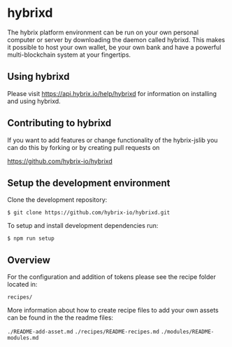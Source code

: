 # hybrixd

The hybrix platform environment can be run on your own personal
computer or server by downloading the daemon called hybrixd. This
makes it possible to host your own wallet, be your own bank and have a
powerful multi-blockchain system at your fingertips.

## Using hybrixd

Please visit https://api.hybrix.io/help/hybrixd for
information on installing and using hybrixd.

## Contributing to hybrixd

If you want to add features or change functionality of the
hybrix-jslib you can do this by forking or by creating pull requests
on

https://github.com/hybrix-io/hybrixd

## Setup the development environment

Clone the development repository:

`$ git clone https://github.com/hybrix-io/hybrixd.git`

To setup and install development dependencies run:

`$ npm run setup`

## Overview

For the configuration and addition of tokens please see the recipe folder located in:

```
recipes/
```

More information about how to create recipe files to add your own
assets can be found in the the readme files:

`./README-add-asset.md`
`./recipes/README-recipes.md`
`./modules/README-modules.md`
